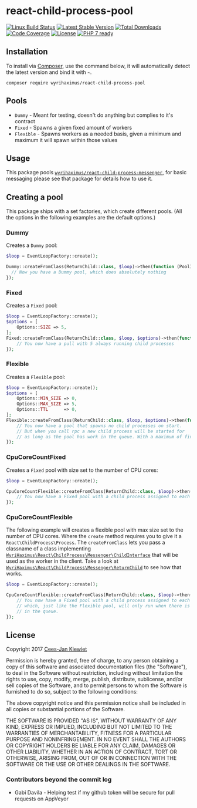# react-child-process-pool

[![Linux Build Status](https://travis-ci.org/WyriHaximus/reactphp-child-process-pool.png)](https://travis-ci.org/WyriHaximus/reactphp-child-process-pool)
[![Latest Stable Version](https://poser.pugx.org/WyriHaximus/react-child-process-pool/v/stable.png)](https://packagist.org/packages/WyriHaximus/react-child-process-pool)
[![Total Downloads](https://poser.pugx.org/wyrihaximus/react-child-process-pool/downloads.png)](https://packagist.org/packages/wyrihaximus/react-child-process-pool)
[![Code Coverage](https://scrutinizer-ci.com/g/WyriHaximus/reactphp-child-process-pool/badges/coverage.png?b=master)](https://scrutinizer-ci.com/g/WyriHaximus/react-child-process-pool/?branch=master)
[![License](https://poser.pugx.org/wyrihaximus/react-child-process-pool/license.png)](https://packagist.org/packages/wyrihaximus/react-child-process-pool)
[![PHP 7 ready](http://php7ready.timesplinter.ch/WyriHaximus/reactphp-child-process-pool/badge.svg)](https://travis-ci.org/WyriHaximus/reactphp-child-process-pool)

## Installation ##

To install via [Composer](http://getcomposer.org/), use the command below, it will automatically detect the latest version and bind it with `~`.

```
composer require wyrihaximus/react-child-process-pool
```

## Pools ##

* `Dummy` - Meant for testing, doesn't do anything but complies to it's contract
* `Fixed` - Spawns a given fixed amount of workers
* `Flexible` - Spawns workers as a needed basis, given a minimum and maximum it will spawn within those values

## Usage ##

This package pools [`wyrihaximus/react-child-process-messenger`](https://github.com/WyriHaximus/reactphp-child-process-messenger), for basic messaging please see that package for details how to use it.

## Creating a pool ##

This package ships with a set factories, which create different pools. (All the options in the following examples are the default options.)

### Dummy ###

Creates a `Dummy` pool:

```php
$loop = EventLoopFactory::create();

Dummy::createFromClass(ReturnChild::class, $loop)->then(function (PoolInterface $pool) {
  // Now you have a Dummy pool, which does absolutely nothing
});
```

### Fixed ###

Creates a `Fixed` pool:

```php
$loop = EventLoopFactory::create();
$options = [
    Options::SIZE => 5,
];
Fixed::createFromClass(ReturnChild::class, $loop, $options)->then(function (PoolInterface $pool) {
    // You now have a pull with 5 always running child processes 
});
```

### Flexible ###

Creates a `Flexible` pool:

```php
$loop = EventLoopFactory::create();
$options = [
    Options::MIN_SIZE => 0,
    Options::MAX_SIZE => 5,
    Options::TTL      => 0,
];
Flexible::createFromClass(ReturnChild::class, $loop, $options)->then(function (PoolInterface $pool) {
    // You now have a pool that spawns no child processes on start.
    // But when you call rpc a new child process will be started for 
    // as long as the pool has work in the queue. With a maximum of five.
});
```

### CpuCoreCountFixed ###

Creates a `Fixed` pool with size set to the number of CPU cores:

```php
$loop = EventLoopFactory::create();

CpuCoreCountFlexible::createFromClass(ReturnChild::class, $loop)->then(function (PoolInterface $pool) {
    // You now have a Fixed pool with a child process assigned to each CPU core.
});
```

### CpuCoreCountFlexible ###

The following example will creates a flexible pool with max size set to the number of CPU cores. Where the `create` method requires you to give it a `React\ChildProcess\Process`. The `createFromClass` lets you pass a classname of a class implementing [`WyriHaximus\React\ChildProcess\Messenger\ChildInterface`](https://github.com/WyriHaximus/reactphp-child-process-messenger/blob/master/src/ChildInterface.php) that will be used as the worker in the client. Take a look at [`WyriHaximus\React\ChildProcess\Messenger\ReturnChild`](https://github.com/WyriHaximus/reactphp-child-process-messenger/blob/master/src/ReturnChild.php) to see how that works.

```php
$loop = EventLoopFactory::create();

CpuCoreCountFlexible::createFromClass(ReturnChild::class, $loop)->then(function (PoolInterface $pool) {
    // You now have a Fixed pool with a child process assigned to each CPU core,
    // which, just like the Flexible pool, will only run when there is something
    // in the queue.
});
```

## License ##

Copyright 2017 [Cees-Jan Kiewiet](http://wyrihaximus.net/)

Permission is hereby granted, free of charge, to any person
obtaining a copy of this software and associated documentation
files (the "Software"), to deal in the Software without
restriction, including without limitation the rights to use,
copy, modify, merge, publish, distribute, sublicense, and/or sell
copies of the Software, and to permit persons to whom the
Software is furnished to do so, subject to the following
conditions:

The above copyright notice and this permission notice shall be
included in all copies or substantial portions of the Software.

THE SOFTWARE IS PROVIDED "AS IS", WITHOUT WARRANTY OF ANY KIND,
EXPRESS OR IMPLIED, INCLUDING BUT NOT LIMITED TO THE WARRANTIES
OF MERCHANTABILITY, FITNESS FOR A PARTICULAR PURPOSE AND
NONINFRINGEMENT. IN NO EVENT SHALL THE AUTHORS OR COPYRIGHT
HOLDERS BE LIABLE FOR ANY CLAIM, DAMAGES OR OTHER LIABILITY,
WHETHER IN AN ACTION OF CONTRACT, TORT OR OTHERWISE, ARISING
FROM, OUT OF OR IN CONNECTION WITH THE SOFTWARE OR THE USE OR
OTHER DEALINGS IN THE SOFTWARE.


### Contributors beyond the commit log
* Gabi Davila - Helping test if my github token will be secure for pull requests on AppVeyor
